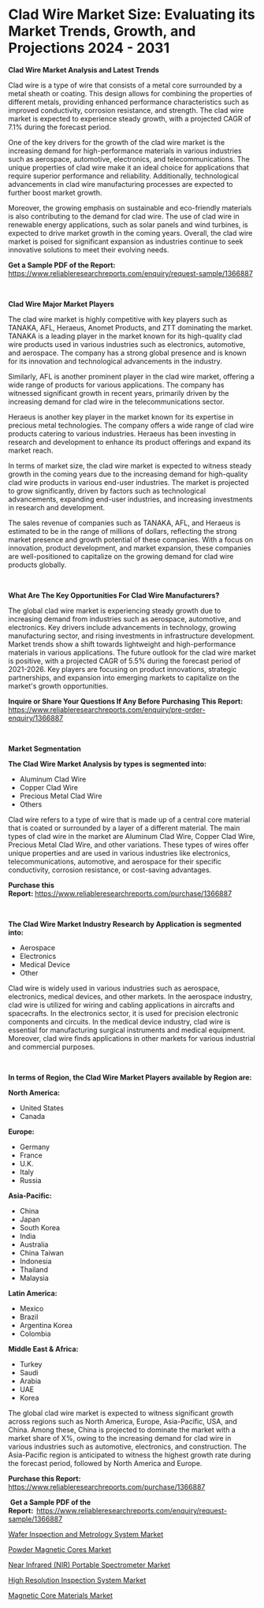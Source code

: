 <p><h1>Clad Wire Market Size: Evaluating its Market Trends, Growth, and Projections 2024 - 2031</h1></p><p><strong>Clad Wire Market Analysis and Latest Trends</strong></p>
<p><p>Clad wire is a type of wire that consists of a metal core surrounded by a metal sheath or coating. This design allows for combining the properties of different metals, providing enhanced performance characteristics such as improved conductivity, corrosion resistance, and strength. The clad wire market is expected to experience steady growth, with a projected CAGR of 7.1% during the forecast period.</p><p>One of the key drivers for the growth of the clad wire market is the increasing demand for high-performance materials in various industries such as aerospace, automotive, electronics, and telecommunications. The unique properties of clad wire make it an ideal choice for applications that require superior performance and reliability. Additionally, technological advancements in clad wire manufacturing processes are expected to further boost market growth.</p><p>Moreover, the growing emphasis on sustainable and eco-friendly materials is also contributing to the demand for clad wire. The use of clad wire in renewable energy applications, such as solar panels and wind turbines, is expected to drive market growth in the coming years. Overall, the clad wire market is poised for significant expansion as industries continue to seek innovative solutions to meet their evolving needs.</p></p>
<p><strong>Get a Sample PDF of the Report:&nbsp;</strong> <a href="https://www.reliableresearchreports.com/enquiry/request-sample/1366887">https://www.reliableresearchreports.com/enquiry/request-sample/1366887</a></p>
<p>&nbsp;</p>
<p><strong>Clad Wire Major Market Players</strong></p>
<p><p>The clad wire market is highly competitive with key players such as TANAKA, AFL, Heraeus, Anomet Products, and ZTT dominating the market. TANAKA is a leading player in the market known for its high-quality clad wire products used in various industries such as electronics, automotive, and aerospace. The company has a strong global presence and is known for its innovation and technological advancements in the industry.</p><p>Similarly, AFL is another prominent player in the clad wire market, offering a wide range of products for various applications. The company has witnessed significant growth in recent years, primarily driven by the increasing demand for clad wire in the telecommunications sector.</p><p>Heraeus is another key player in the market known for its expertise in precious metal technologies. The company offers a wide range of clad wire products catering to various industries. Heraeus has been investing in research and development to enhance its product offerings and expand its market reach.</p><p>In terms of market size, the clad wire market is expected to witness steady growth in the coming years due to the increasing demand for high-quality clad wire products in various end-user industries. The market is projected to grow significantly, driven by factors such as technological advancements, expanding end-user industries, and increasing investments in research and development.</p><p>The sales revenue of companies such as TANAKA, AFL, and Heraeus is estimated to be in the range of millions of dollars, reflecting the strong market presence and growth potential of these companies. With a focus on innovation, product development, and market expansion, these companies are well-positioned to capitalize on the growing demand for clad wire products globally.</p></p>
<p>&nbsp;</p>
<p><strong>What Are The Key Opportunities For Clad Wire Manufacturers?</strong></p>
<p><p>The global clad wire market is experiencing steady growth due to increasing demand from industries such as aerospace, automotive, and electronics. Key drivers include advancements in technology, growing manufacturing sector, and rising investments in infrastructure development. Market trends show a shift towards lightweight and high-performance materials in various applications. The future outlook for the clad wire market is positive, with a projected CAGR of 5.5% during the forecast period of 2021-2026. Key players are focusing on product innovations, strategic partnerships, and expansion into emerging markets to capitalize on the market's growth opportunities.</p></p>
<p><strong>Inquire or Share Your Questions If Any Before Purchasing This Report:</strong> <a href="https://www.reliableresearchreports.com/enquiry/pre-order-enquiry/1366887">https://www.reliableresearchreports.com/enquiry/pre-order-enquiry/1366887</a></p>
<p>&nbsp;</p>
<p><strong>Market Segmentation</strong></p>
<p><strong>The Clad Wire Market Analysis by types is segmented into:</strong></p>
<p><ul><li>Aluminum Clad Wire</li><li>Copper Clad Wire</li><li>Precious Metal Clad Wire</li><li>Others</li></ul></p>
<p><p>Clad wire refers to a type of wire that is made up of a central core material that is coated or surrounded by a layer of a different material. The main types of clad wire in the market are Aluminum Clad Wire, Copper Clad Wire, Precious Metal Clad Wire, and other variations. These types of wires offer unique properties and are used in various industries like electronics, telecommunications, automotive, and aerospace for their specific conductivity, corrosion resistance, or cost-saving advantages.</p></p>
<p><strong>Purchase this Report:&nbsp;</strong><a href="https://www.reliableresearchreports.com/purchase/1366887">https://www.reliableresearchreports.com/purchase/1366887</a></p>
<p>&nbsp;</p>
<p><strong>The Clad Wire Market Industry Research by Application is segmented into:</strong></p>
<p><ul><li>Aerospace</li><li>Electronics</li><li>Medical Device</li><li>Other</li></ul></p>
<p><p>Clad wire is widely used in various industries such as aerospace, electronics, medical devices, and other markets. In the aerospace industry, clad wire is utilized for wiring and cabling applications in aircrafts and spacecrafts. In the electronics sector, it is used for precision electronic components and circuits. In the medical device industry, clad wire is essential for manufacturing surgical instruments and medical equipment. Moreover, clad wire finds applications in other markets for various industrial and commercial purposes.</p></p>
<p>&nbsp;</p>
<p><strong>In terms of Region, the Clad Wire Market Players available by Region are:</strong></p>
<p>
    <p> <strong> North America: </strong>
        <ul>
            <li>United States</li>
            <li>Canada</li>
        </ul>
        </p> 
    <p> <strong> Europe: </strong>
        <ul>
            <li>Germany</li>
            <li>France</li>
            <li>U.K.</li>
            <li>Italy</li>
            <li>Russia</li>
        </ul>
        </p> 
    <p> <strong> Asia-Pacific: </strong>
        <ul>
            <li>China</li>
            <li>Japan</li>
            <li>South Korea</li>
            <li>India</li>
            <li>Australia</li>
            <li>China Taiwan</li>
            <li>Indonesia</li>
            <li>Thailand</li>
            <li>Malaysia</li>
        </ul>
        </p> 
    <p> <strong> Latin America: </strong>
        <ul>
            <li>Mexico</li>
            <li>Brazil</li>
            <li>Argentina Korea</li>
            <li>Colombia</li>
        </ul>
        </p> 
    <p> <strong> Middle East & Africa: </strong>
        <ul>
            <li>Turkey</li>
            <li>Saudi</li>
            <li>Arabia</li>
            <li>UAE</li>
            <li>Korea</li>
        </ul>
    </p>
    </p>
<p><p>The global clad wire market is expected to witness significant growth across regions such as North America, Europe, Asia-Pacific, USA, and China. Among these, China is projected to dominate the market with a market share of X%, owing to the increasing demand for clad wire in various industries such as automotive, electronics, and construction. The Asia-Pacific region is anticipated to witness the highest growth rate during the forecast period, followed by North America and Europe.</p></p>
<p><strong>Purchase this Report: </strong><a href="https://www.reliableresearchreports.com/purchase/1366887">https://www.reliableresearchreports.com/purchase/1366887</a></p>
<p>&nbsp;<strong>Get a Sample PDF of the Report:&nbsp;&nbsp;</strong><a href="https://www.reliableresearchreports.com/enquiry/request-sample/1366887">https://www.reliableresearchreports.com/enquiry/request-sample/1366887</a></p>
<p><strong></strong></p>
<p><p><a href="https://medium.com/@juliepayne1928/wafer-inspection-and-metrology-system-market-trends-forecast-and-competitive-analysis-to-2031-e604b3260113">Wafer Inspection and Metrology System Market</a></p><p><a href="https://github.com/Sinjinluong3e0awx2m195k76/Market-Research-Report-List-1/blob/main/powder-magnetic-cores-market.md">Powder Magnetic Cores Market</a></p><p><a href="https://medium.com/@crystalpena2022/near-infrared-nir-portable-spectrometer-market-trends-forecast-and-competitive-analysis-to-2688d92f3803">Near Infrared (NIR) Portable Spectrometer Market</a></p><p><a href="https://medium.com/@juliepayne1928/high-resolution-inspection-system-market-furnishes-information-on-market-share-market-trends-and-a863906d8926">High Resolution Inspection System Market</a></p><p><a href="https://github.com/shotows/Market-Research-Report-List-1/blob/main/magnetic-core-materials-market.md">Magnetic Core Materials Market</a></p></p>